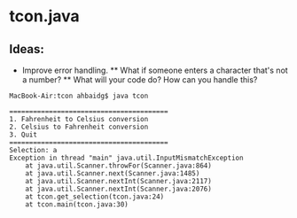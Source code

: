 # tcon.java

## Ideas:
* Improve error handling. 
** What if someone enters a character that's not a number? 
** What will your code do? How can you handle this?

~~~~
MacBook-Air:tcon ahbaidg$ java tcon

========================================
1. Fahrenheit to Celsius conversion
2. Celsius to Fahrenheit conversion
3. Quit
========================================
Selection: a
Exception in thread "main" java.util.InputMismatchException
	at java.util.Scanner.throwFor(Scanner.java:864)
	at java.util.Scanner.next(Scanner.java:1485)
	at java.util.Scanner.nextInt(Scanner.java:2117)
	at java.util.Scanner.nextInt(Scanner.java:2076)
	at tcon.get_selection(tcon.java:24)
	at tcon.main(tcon.java:30)
~~~~

